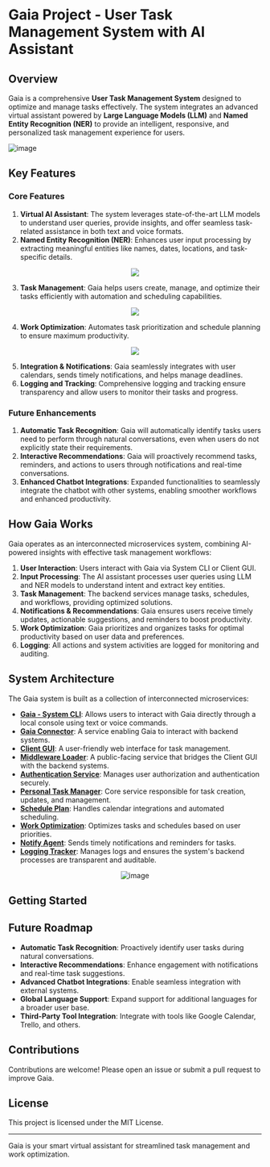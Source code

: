 # Gaia Project - User Task Management System with AI Assistant

## Overview
Gaia is a comprehensive **User Task Management System** designed to optimize and manage tasks effectively. The system integrates an advanced virtual assistant powered by **Large Language Models (LLM)** and **Named Entity Recognition (NER)** to provide an intelligent, responsive, and personalized task management experience for users.

![image](https://github.com/user-attachments/assets/fe2dc3d9-dd4e-4c70-9dae-254cdc995f94)

## Key Features
### **Core Features**
1. **Virtual AI Assistant**: The system leverages state-of-the-art LLM models to understand user queries, provide insights, and offer seamless task-related assistance in both text and voice formats.
2. **Named Entity Recognition (NER)**: Enhances user input processing by extracting meaningful entities like names, dates, locations, and task-specific details.
<div align="center">
  <img src="https://github.com/user-attachments/assets/5133e1a1-86d8-4a67-a914-c8922a15c635">
</div>

3. **Task Management**: Gaia helps users create, manage, and optimize their tasks efficiently with automation and scheduling capabilities.
<div align="center">
  <img src="https://github.com/user-attachments/assets/689e4e7b-54bb-4dea-89da-c9b3576ac7b1">
</div>

4. **Work Optimization**: Automates task prioritization and schedule planning to ensure maximum productivity.
<div align="center">
  <img src="https://github.com/user-attachments/assets/39ecbf5b-5a05-4dc2-8332-d688b3a2b973">
</div>

5. **Integration & Notifications**: Gaia seamlessly integrates with user calendars, sends timely notifications, and helps manage deadlines.
6. **Logging and Tracking**: Comprehensive logging and tracking ensure transparency and allow users to monitor their tasks and progress.

### **Future Enhancements**
1. **Automatic Task Recognition**: Gaia will automatically identify tasks users need to perform through natural conversations, even when users do not explicitly state their requirements.
2. **Interactive Recommendations**: Gaia will proactively recommend tasks, reminders, and actions to users through notifications and real-time conversations.
3. **Enhanced Chatbot Integrations**: Expanded functionalities to seamlessly integrate the chatbot with other systems, enabling smoother workflows and enhanced productivity.

## How Gaia Works
Gaia operates as an interconnected microservices system, combining AI-powered insights with effective task management workflows:
1. **User Interaction**: Users interact with Gaia via System CLI or Client GUI.
2. **Input Processing**: The AI assistant processes user queries using LLM and NER models to understand intent and extract key entities.
3. **Task Management**: The backend services manage tasks, schedules, and workflows, providing optimized solutions.
4. **Notifications & Recommendations**: Gaia ensures users receive timely updates, actionable suggestions, and reminders to boost productivity.
5. **Work Optimization**: Gaia prioritizes and organizes tasks for optimal productivity based on user data and preferences.
6. **Logging**: All actions and system activities are logged for monitoring and auditing.

## System Architecture
The Gaia system is built as a collection of interconnected microservices:
- **[Gaia - System CLI](https://github.com/Golde34/Gaia-Project/tree/main/GAIA)**: Allows users to interact with Gaia directly through a local console using text or voice commands.  
- **[Gaia Connector](https://github.com/Golde34/Gaia-Project/tree/main/gaia_connector)**: A service enabling Gaia to interact with backend systems.  
- **[Client GUI](https://github.com/Golde34/Gaia-Project/tree/main/client_gui)**: A user-friendly web interface for task management.  
- **[Middleware Loader](https://github.com/Golde34/Gaia-Project/tree/main/middleware_loader)**: A public-facing service that bridges the Client GUI with the backend systems.  
- **[Authentication Service](https://github.com/Golde34/Gaia-Project/tree/main/authentication_manager/auth_service)**: Manages user authorization and authentication securely.  
- **[Personal Task Manager](https://github.com/Golde34/Gaia-Project/tree/main/person_task_manager)**: Core service responsible for task creation, updates, and management.  
- **[Schedule Plan](https://github.com/Golde34/Gaia-Project/tree/main/schedule_plan)**: Handles calendar integrations and automated scheduling.  
- **[Work Optimization](https://github.com/Golde34/Gaia-Project/tree/main/work_optimization)**: Optimizes tasks and schedules based on user priorities.  
- **[Notify Agent](https://github.com/Golde34/Gaia-Project/tree/main/notify_agent)**: Sends timely notifications and reminders for tasks.  
- **[Logging Tracker](https://github.com/Golde34/Gaia-Project/tree/main/logging_tracker)**: Manages logs and ensures the system's backend processes are transparent and auditable. 


<div align="center">
  <img src="https://github.com/user-attachments/assets/77bc3dfd-dbd1-49c1-95b4-5d4567e3cdaa" alt="image">
</div>

## Getting Started

## Future Roadmap
- **Automatic Task Recognition**: Proactively identify user tasks during natural conversations.
- **Interactive Recommendations**: Enhance engagement with notifications and real-time task suggestions.
- **Advanced Chatbot Integrations**: Enable seamless integration with external systems.
- **Global Language Support**: Expand support for additional languages for a broader user base.
- **Third-Party Tool Integration**: Integrate with tools like Google Calendar, Trello, and others.

## Contributions
Contributions are welcome! Please open an issue or submit a pull request to improve Gaia.

## License
This project is licensed under the MIT License.

---
Gaia is your smart virtual assistant for streamlined task management and work optimization.



